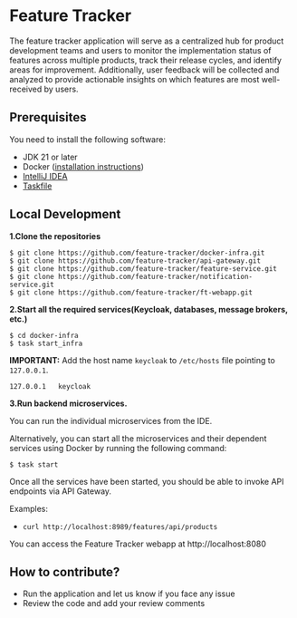 # Feature Tracker
The feature tracker application will serve as a centralized hub for product development teams and users 
to monitor the implementation status of features across multiple products, track their release cycles, 
and identify areas for improvement. Additionally, user feedback will be collected and analyzed to provide 
actionable insights on which features are most well-received by users.

## Prerequisites
You need to install the following software:

* JDK 21 or later
* Docker ([installation instructions](https://docs.docker.com/engine/install/))
* [IntelliJ IDEA](https://www.jetbrains.com/idea/)
* [Taskfile](https://taskfile.dev/)

## Local Development

**1.Clone the repositories**

```shell
$ git clone https://github.com/feature-tracker/docker-infra.git
$ git clone https://github.com/feature-tracker/api-gateway.git
$ git clone https://github.com/feature-tracker/feature-service.git
$ git clone https://github.com/feature-tracker/notification-service.git
$ git clone https://github.com/feature-tracker/ft-webapp.git
```

**2.Start all the required services(Keycloak, databases, message brokers, etc.)**

```shell
$ cd docker-infra
$ task start_infra
```

**IMPORTANT:** Add the host name `keycloak` to `/etc/hosts` file pointing to `127.0.0.1`.

```shell
127.0.0.1   keycloak
```

**3.Run backend microservices.**

You can run the individual microservices from the IDE. 

Alternatively, you can start all the microservices and their dependent services using Docker by running the following command:

```shell
$ task start
```

Once all the services have been started, you should be able to invoke API endpoints via API Gateway.

Examples:

* `curl http://localhost:8989/features/api/products`

You can access the Feature Tracker webapp at http://localhost:8080

## How to contribute?
* Run the application and let us know if you face any issue
* Review the code and add your review comments

